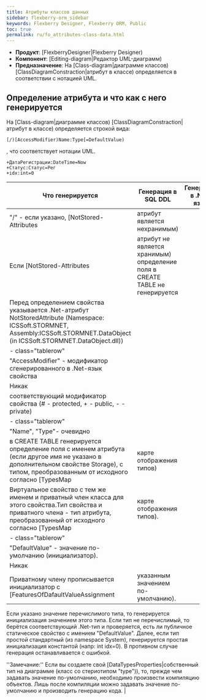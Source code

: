 ```yaml
---
title: Атрибуты классов данных
sidebar: flexberry-orm_sidebar
keywords: Flexberry Designer, Flexberry ORM, Public
toc: true
permalink: ru/fo_attributes-class-data.html
---
```

* **Продукт**: [FlexberryDesigner|Flexberry Designer)
* **Компонент**: [Editing-diagram|Редактор UML-диаграмм)
* **Предназначение**: На [Class-diagram|диаграмме классов) [ClassDiagramConstraction|атрибут в классе) определяется в соответствии с нотацией UML.

## Определение атрибута и что как с него генерируется

На [Class-diagram|диаграмме классов) [ClassDiagramConstraction|атрибут в классе) определяется строкой вида:

```
[/)[AccessModifier)Name:Type[=DefaultValue)
```

, что соответствует нотации UML.

```
+ДатаРегистрации:DateTime=Now
+Статус:Статус=Рег
+idx:int=0
```

| Что генерируется | Генерация в SQL DDL |Генерация в .Net-язык|
|---|---|---|
| "/" - если указано, [NotStored-Attributes|атрибут является нехранимым) 
| Если [NotStored-Attributes|атрибут не является хранимым) определение поля в CREATE TABLE не генерируется 
| Перед определением свойства указывается .Net-атрибут NotStoredAttribute (Namespace: ICSSoft.STORMNET, Assembly:ICSSoft.STORMNET.DataObject (in ICSSoft.STORMNET.DataObject.dll)) 
|- class="tablerow"
| "AccessModifier" - модификатор сгенерированного в .Net-язык свойства
| Никак
| соответствующий модификатор свойства (# - protected, + - public, - - private)
|- class="tablerow"
| "Name", "Type"- очевидно 
| в CREATE TABLE генерируется определение поля с именем атрибута (если другое имя не указано в дополнительном свойстве Storage), с типом, преобразованным от исходного согласно  [TypesMap|карте отображения типов)
| Виртуальное свойство с тем же именем и приватный член класса для этого свойства.Тип свойства и приватного члена - тип атрибута, преобразованный от исходного согласно [TypesMap|карте отображения типов).
|- class="tablerow"
| "DefaultValue" - значение по-умолчанию (инициализатор).
| Никак
| Приватному члену прописывается инициализатор с [FeaturesOfDafaultValueAssignment|указанным значением по-умолчанию).
Если указано значение перечислимого типа, то генерируется инициализация значением этого типа.
Если тип не перечислимый, то берётся соответствующий .Net-тип и проверяется, есть ли публичное статическое свойство с имением "DefaultValue".
Далее, если тип простой стандартный (из namespace System), генерируется простая инициализация константой (напр: int idx=0).
В противном случае генерация останавливается с ошибкой.

 ''Замечание:'' Если вы создаете свой [DataTypesProperties|собственный тип на диаграмме (класс со стериотипом "type")), то, прежде чем задавать значение по-умолчанию, необходимо произвести компиляцию объектов. Лишь после компиляции можно задавать значение по-умолчанию и производить генерацию кода.
|

